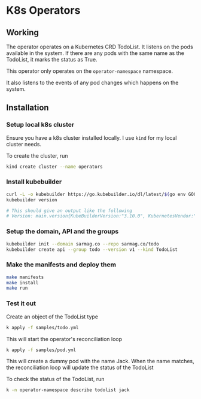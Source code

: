 # K8s Operators

## Working
The operator operates on a Kubernetes CRD TodoList. It listens on the
pods available in the system. If there are any pods with the same name
as the TodoList, it marks the status as True.

This operator only operates on the `operator-namespace` namespace.

It also listens to the events of any pod changes which happens on the system.

## Installation

### Setup local k8s cluster
Ensure you have a k8s cluster installed locally.
I use `kind` for my local cluster needs.

To create the cluster, run
```bash
kind create cluster --name operators
```

### Install kubebuilder
```bash
curl -L -o kubebuilder https://go.kubebuilder.io/dl/latest/$(go env GOOS)/$(go env GOARCH) && chmod +x kubebuilder && mv kubebuilder /usr/local/bin/
kubebuilder version

# This should give an output like the following
# Version: main.version{KubeBuilderVersion:"3.10.0", KubernetesVendor:"1.26.1", GitCommit:"0fa57405d4a892efceec3c5a902f634277e30732", BuildDate:"2023-04-15T08:10:35Z", GoOs:"darwin", GoArch:"amd64"}
```

### Setup the domain, API and the groups
```bash
kubebuilder init --domain sarmag.co --repo sarmag.co/todo
kubebuilder create api --group todo --version v1 --kind TodoList
```

### Make the manifests and deploy them
```bash
make manifests
make install
make run
```

### Test it out 
Create an object of the TodoList type
```bash
k apply -f samples/todo.yml
```
This will start the operator's reconciliation loop

```bash
k apply -f samples/pod.yml
```
This will create a dummy pod with the name Jack.
When the name matches, the reconciliation loop will
update the status of the TodoList


To check the status of the TodoList, run
```bash
k -n operator-namespace describe todolist jack
```

